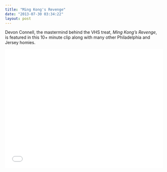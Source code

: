 ```yaml
---
title: "Ming Kong's Revenge"
date: "2013-07-30 03:34:22"
layout: post
---
```


<p>Devon Connell, the mastermind behind the VHS treat, <em>Ming Kong&#8217;s Revenge</em>, is featured in this 10+ minute clip along with many other Philadelphia and Jersey homies. </p>
<p><iframe frameborder="0" height="393" src="//www.youtube.com/embed/7c4h39Qk4zc?list=UUAHQMklma9nfMroUYGWA_pA" width="524"></iframe></p>
